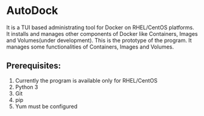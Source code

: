 # AutoDock

It is a TUI based administrating tool for Docker on RHEL/CentOS platforms.
It installs and manages other components of Docker like Containers, Images and Volumes(under development).
This is the prototype of the program. It manages some functionalities of Containers, Images and Volumes.


## Prerequisites:

1.  Currently the program is available only for RHEL/CentOS
2.  Python 3
3.  Git
4.  pip
5.  Yum must be configured

